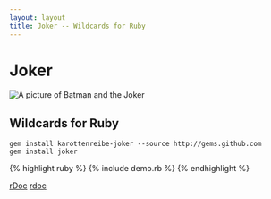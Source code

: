 ```yaml
---
layout: layout
title: Joker -- Wildcards for Ruby
---
```


# Joker #

![A picture of Batman and the Joker][joker]

## Wildcards for Ruby ##

    gem install karottenreibe-joker --source http://gems.github.com
    gem install joker

{% highlight ruby %}
{% include demo.rb %}
{% endhighlight %}

[rDoc] [rdoc]

[joker]: /joker/joker.jpg         "Batman and the Joker"
[rdoc]:  /joker/rdoc              "Joker's rdoc documentation"

